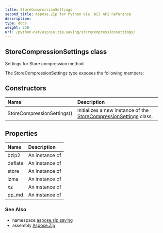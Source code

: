 ```yaml
---
title: StoreCompressionSettings
second_title: Aspose.Zip for Python via .NET API Reference
description: 
type: docs
weight: 250
url: /python-net/aspose.zip.saving/storecompressionsettings/
---
```


## StoreCompressionSettings class

Settings for Store compression method.

The StoreCompressionSettings type exposes the following members:
## Constructors
| Name | Description |
| :- | :- |
|StoreCompressionSettings()|Initializes a new instance of the [StoreCompressionSettings](/zip/python-net/aspose.zip.saving/storecompressionsettings/) class.|
## Properties
| Name | Description |
| :- | :- |
|bzip2|An instance of|
|deflate|An instance of|
|store|An instance of|
|lzma|An instance of|
|xz|An instance of|
|pp_md|An instance of|

### See Also

* namespace [aspose.zip.saving](/zip/python-net/aspose.zip.saving/)
* assembly [Aspose.Zip](/zip/python-net/)


